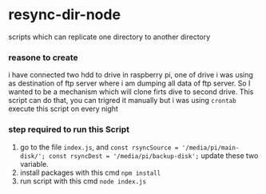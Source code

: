# resync-dir-node
scripts which can replicate one directory to another directory 

### reasone to create
i have connected two hdd to drive in raspberry pi, one of drive i was using as destination of ftp server where i am dumping all data of ftp server.
So I wanted to be a mechanism which will clone firts dive to second drive.
This script can do that, you can trigred it manually but i was using `crontab` execute this script on every night

### step required to run this Script
1. go to the file `index.js`, and `const rsyncSource = '/media/pi/main-disk/';
const rsyncDest = '/media/pi/backup-disk';` update these two variable.
2. install packages with this cmd `npm install` 
3.  run script with this cmd `node index.js`
